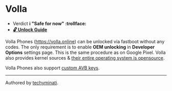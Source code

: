 # Volla

* Verdict **ℹ️ "Safe for now" :trollface:**
* [**🔓️ Unlock Guide**](../../misc/generic-unlock.md)


Volla Phones (https://volla.online) can be unlocked via fastboot without any codes. The only requirement is 
to enable **OEM unlocking** in **Developer Options** settings page. This is the same procedure as on Google Pixel. Volla also provides kernel sources & [their entire operating system is opensource](https://github.com/hellovolla).

Volla Phones also support [custom AVB keys](../../README.md#custom-avb-keys).

***
Authored by [techyminati](https://github.com/techyminati).
